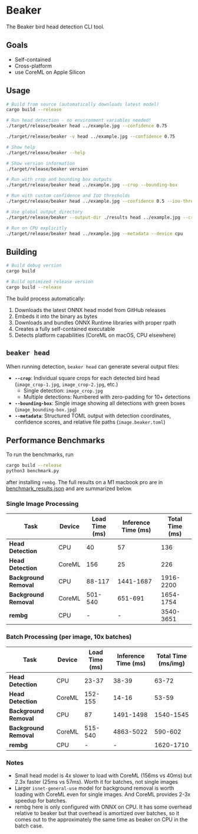 # Beaker

The Beaker bird head detection CLI tool.

## Goals

- Self-contained
- Cross-platform
- use CoreML on Apple Silicon

## Usage

```bash
# Build from source (automatically downloads latest model)
cargo build --release

# Run head detection - no environment variables needed!
./target/release/beaker head ../example.jpg --confidence 0.75

./target/release/beaker -v head ../example.jpg --confidence 0.75

# Show help
./target/release/beaker --help

# Show version information
./target/release/beaker version

# Run with crop and bounding box outputs
./target/release/beaker head ../example.jpg --crop --bounding-box

# Run with custom confidence and IoU thresholds
./target/release/beaker head ../example.jpg --confidence 0.5 --iou-threshold 0.4

# Use global output directory
./target/release/beaker --output-dir ./results head ../example.jpg --crop

# Run on CPU explicitly
./target/release/beaker head ../example.jpg --metadata --device cpu
```

## Building

```bash
# Build debug version
cargo build

# Build optimized release version
cargo build --release
```

The build process automatically:
1. Downloads the latest ONNX head model from GitHub releases
2. Embeds it into the binary as bytes
3. Downloads and bundles ONNX Runtime libraries with proper rpath
4. Creates a fully self-contained executable
5. Detects platform capabilities (CoreML on macOS, CPU elsewhere)

## `beaker head`

When running detection, `beaker head` can generate several output files:

- **`--crop`**: Individual square crops for each detected bird head (`image_crop-1.jpg`, `image_crop-2.jpg`, etc.)
  - Single detection: `image_crop.jpg`
  - Multiple detections: Numbered with zero-padding for 10+ detections
- **`--bounding-box`**: Single image showing all detections with green boxes (`image_bounding-box.jpg`)
- **`--metadata`**: Structured TOML output with detection coordinates, confidence scores, and relative file paths (`image.beaker.toml`)

## Performance Benchmarks

To run the benchmarks, run

```sh
cargo build --release
python3 benchmark.py
```

after installing `rembg`. The full results on a M1 macbook pro are in [benchmark_results.json](./benchmark_results.json) and are summarized below.

### Single Image Processing

| Task | Device | Load Time (ms) | Inference Time (ms) | Total Time (ms) |
|------|--------|----------------|-------------------|-----------------|
| **Head Detection** | CPU | 40 | 57 | 136 |
| **Head Detection** | CoreML | 156 | 25 | 226 |
| **Background Removal** | CPU | 88-117 | 1441-1687 | 1916-2200 |
| **Background Removal** | CoreML | 501-540 | 651-691 | 1654-1754 |
| **rembg** | CPU | - | - | 3540-3651 |

### Batch Processing (per image, 10x batches)

| Task | Device | Load Time (ms) | Inference Time (ms) | Total Time (ms/img) |
|------|--------|----------------|-------------------|-------------------|
| **Head Detection** | CPU | 23-37 | 38-39 | 63-72 |
| **Head Detection** | CoreML | 152-155 | 14-16 | 53-59 |
| **Background Removal** | CPU | 87 | 1491-1498 | 1540-1545 |
| **Background Removal** | CoreML | 515-540 | 4863-5022 | 590-602 |
| **rembg** | CPU | - | - | 1620-1710 |

### Notes

- Small head model is 4x slower to load with CoreML (156ms vs 40ms) but 2.3x faster (25ms vs 57ms). Worth it for batches, not single images
- Larger `isnet-general-use` model for background removal is worth loading with CoreML even for single images. And CoreML provides 2-3x speedup for batches.
- rembg here is only configured with ONNX on CPU. It has some overhead relative to beaker but that overhead is amortized over batches, so it comes out to the approximately the same time as beaker on CPU in the batch case.
